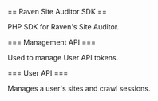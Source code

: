 == Raven Site Auditor SDK == 

PHP SDK for Raven's Site Auditor.

=== Management API ===

Used to manage User API tokens.

=== User API ===

Manages a user's sites and crawl sessions.
